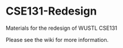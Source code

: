 # CSE131-Redesign
Materials for the redesign of WUSTL CSE131

Please see the wiki for more information.
